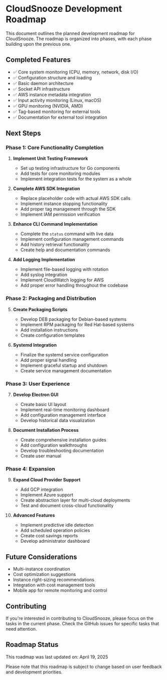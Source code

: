 <!--
Copyright 2025 Scott Friedman and CloudSnooze Contributors
SPDX-License-Identifier: Apache-2.0
-->

# CloudSnooze Development Roadmap

This document outlines the planned development roadmap for CloudSnooze. The roadmap is organized into phases, with each phase building upon the previous one.

## Completed Features

- ✅ Core system monitoring (CPU, memory, network, disk I/O)
- ✅ Configuration structure and loading
- ✅ Basic daemon architecture
- ✅ Socket API infrastructure
- ✅ AWS instance metadata integration
- ✅ Input activity monitoring (Linux, macOS)
- ✅ GPU monitoring (NVIDIA, AMD)
- ✅ Tag-based monitoring for external tools
- ✅ Documentation for external tool integration

## Next Steps

### Phase 1: Core Functionality Completion

1. **Implement Unit Testing Framework**
   - Set up testing infrastructure for Go components
   - Add tests for core monitoring modules
   - Implement integration tests for the system as a whole

2. **Complete AWS SDK Integration**
   - Replace placeholder code with actual AWS SDK calls
   - Implement instance stopping functionality
   - Add proper tag management through the SDK
   - Implement IAM permission verification

3. **Enhance CLI Command Implementation**
   - Complete the `status` command with live data
   - Implement configuration management commands
   - Add history retrieval functionality
   - Create help and documentation commands

4. **Add Logging Implementation**
   - Implement file-based logging with rotation
   - Add syslog integration
   - Implement CloudWatch logging for AWS
   - Add proper error handling throughout the codebase

### Phase 2: Packaging and Distribution

5. **Create Packaging Scripts**
   - Develop DEB packaging for Debian-based systems
   - Implement RPM packaging for Red Hat-based systems
   - Add installation instructions
   - Create configuration templates

6. **Systemd Integration**
   - Finalize the systemd service configuration
   - Add proper signal handling
   - Implement graceful startup and shutdown
   - Create service management documentation

### Phase 3: User Experience

7. **Develop Electron GUI**
   - Create basic UI layout
   - Implement real-time monitoring dashboard
   - Add configuration management interface
   - Develop historical data visualization

8. **Document Installation Process**
   - Create comprehensive installation guides
   - Add configuration walkthroughs
   - Develop troubleshooting documentation
   - Create user manual

### Phase 4: Expansion

9. **Expand Cloud Provider Support**
   - Add GCP integration
   - Implement Azure support
   - Create abstraction layer for multi-cloud deployments
   - Test and document cross-cloud functionality

10. **Advanced Features**
    - Implement predictive idle detection
    - Add scheduled operation policies
    - Create cost savings reports
    - Develop administrator dashboard

## Future Considerations

- Multi-instance coordination
- Cost optimization suggestions
- Instance right-sizing recommendations
- Integration with cost management tools
- Mobile app for remote monitoring and control

## Contributing

If you're interested in contributing to CloudSnooze, please focus on the tasks in the current phase. Check the GitHub issues for specific tasks that need attention.

## Roadmap Status

This roadmap was last updated on: April 19, 2025

Please note that this roadmap is subject to change based on user feedback and development priorities.